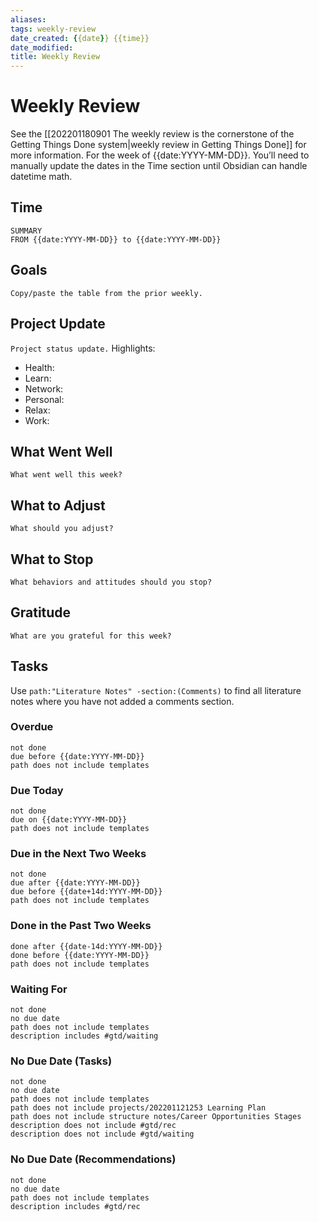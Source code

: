 ```yaml
---
aliases:
tags: weekly-review
date_created: {{date}} {{time}}
date_modified: 
title: Weekly Review
---
```


# Weekly Review

See the [[202201180901 The weekly review is the cornerstone of the Getting Things Done system|weekly review in Getting Things Done]] for more information. For the week of {{date:YYYY-MM-DD}}. You’ll need to manually update the dates in the Time section until Obsidian can handle datetime math.

## Time

```toggl
SUMMARY
FROM {{date:YYYY-MM-DD}} to {{date:YYYY-MM-DD}}
```

## Goals

`Copy/paste the table from the prior weekly.`

## Project Update

`Project status update.`
Highlights:
- Health:
- Learn:
- Network:
- Personal:
- Relax:
- Work:

## What Went Well

`What went well this week?`

## What to Adjust

`What should you adjust?`

## What to Stop

`What behaviors and attitudes should you stop?`

## Gratitude

`What are you grateful for this week?`

## Tasks

Use `path:"Literature Notes" -section:(Comments)` to find all literature notes where you have not added a comments section.

### Overdue

```tasks
not done
due before {{date:YYYY-MM-DD}}
path does not include templates
```

### Due Today

```tasks
not done
due on {{date:YYYY-MM-DD}}
path does not include templates
```

### Due in the Next Two Weeks

```tasks
not done
due after {{date:YYYY-MM-DD}}
due before {{date+14d:YYYY-MM-DD}}
path does not include templates
```

### Done in the Past Two Weeks

```tasks
done after {{date-14d:YYYY-MM-DD}}
done before {{date:YYYY-MM-DD}}
path does not include templates
```

### Waiting For

```tasks
not done
no due date
path does not include templates
description includes #gtd/waiting  
```

### No Due Date (Tasks)

```tasks
not done
no due date
path does not include templates
path does not include projects/202201121253 Learning Plan
path does not include structure notes/Career Opportunities Stages
description does not include #gtd/rec 
description does not include #gtd/waiting 
```

### No Due Date (Recommendations)

```tasks
not done
no due date
path does not include templates
description includes #gtd/rec 
```

